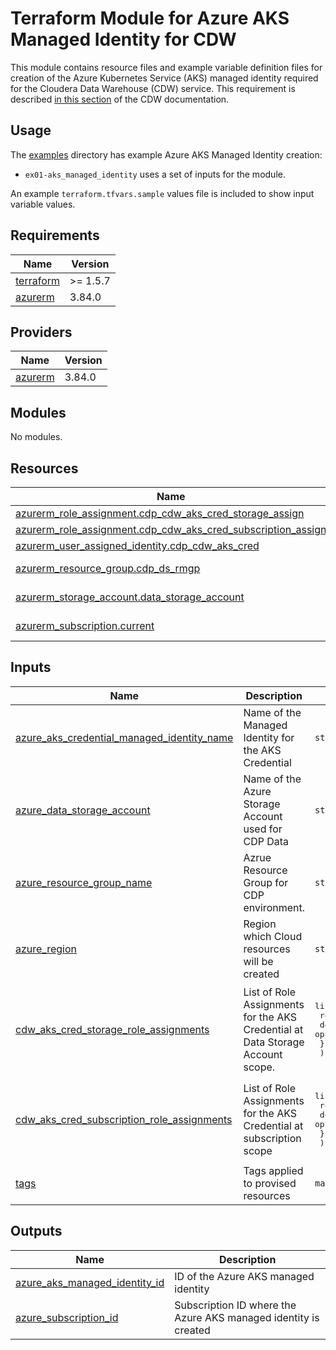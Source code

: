 <!-- BEGIN_TF_DOCS -->
# Terraform Module for Azure AKS Managed Identity for CDW

This module contains resource files and example variable definition files for creation of the Azure Kubernetes Service (AKS) managed identity required for the Cloudera Data Warehouse (CDW) service. This requirement is described [in this section](https://docs.cloudera.com/data-warehouse/cloud/azure-environments/topics/dw-azure-environment-requirements-checklist.html#pnavId5) of the CDW documentation.

## Usage

The [examples](./examples) directory has example Azure AKS Managed Identity creation:

* `ex01-aks_managed_identity` uses a set of inputs for the module.

An example `terraform.tfvars.sample` values file is included to show input variable values.

## Requirements

| Name | Version |
|------|---------|
| <a name="requirement_terraform"></a> [terraform](#requirement\_terraform) | >= 1.5.7 |
| <a name="requirement_azurerm"></a> [azurerm](#requirement\_azurerm) | 3.84.0 |

## Providers

| Name | Version |
|------|---------|
| <a name="provider_azurerm"></a> [azurerm](#provider\_azurerm) | 3.84.0 |

## Modules

No modules.

## Resources

| Name | Type |
|------|------|
| [azurerm_role_assignment.cdp_cdw_aks_cred_storage_assign](https://registry.terraform.io/providers/hashicorp/azurerm/3.84.0/docs/resources/role_assignment) | resource |
| [azurerm_role_assignment.cdp_cdw_aks_cred_subscription_assign](https://registry.terraform.io/providers/hashicorp/azurerm/3.84.0/docs/resources/role_assignment) | resource |
| [azurerm_user_assigned_identity.cdp_cdw_aks_cred](https://registry.terraform.io/providers/hashicorp/azurerm/3.84.0/docs/resources/user_assigned_identity) | resource |
| [azurerm_resource_group.cdp_ds_rmgp](https://registry.terraform.io/providers/hashicorp/azurerm/3.84.0/docs/data-sources/resource_group) | data source |
| [azurerm_storage_account.data_storage_account](https://registry.terraform.io/providers/hashicorp/azurerm/3.84.0/docs/data-sources/storage_account) | data source |
| [azurerm_subscription.current](https://registry.terraform.io/providers/hashicorp/azurerm/3.84.0/docs/data-sources/subscription) | data source |

## Inputs

| Name | Description | Type | Default | Required |
|------|-------------|------|---------|:--------:|
| <a name="input_azure_aks_credential_managed_identity_name"></a> [azure\_aks\_credential\_managed\_identity\_name](#input\_azure\_aks\_credential\_managed\_identity\_name) | Name of the Managed Identity for the AKS Credential | `string` | n/a | yes |
| <a name="input_azure_data_storage_account"></a> [azure\_data\_storage\_account](#input\_azure\_data\_storage\_account) | Name of the Azure Storage Account used for CDP Data | `string` | n/a | yes |
| <a name="input_azure_resource_group_name"></a> [azure\_resource\_group\_name](#input\_azure\_resource\_group\_name) | Azrue Resource Group for CDP environment. | `string` | n/a | yes |
| <a name="input_azure_region"></a> [azure\_region](#input\_azure\_region) | Region which Cloud resources will be created | `string` | `null` | no |
| <a name="input_cdw_aks_cred_storage_role_assignments"></a> [cdw\_aks\_cred\_storage\_role\_assignments](#input\_cdw\_aks\_cred\_storage\_role\_assignments) | List of Role Assignments for the AKS Credential at Data Storage Account scope. | <pre>list(object({<br>    role        = string<br>    description = optional(string)<br>    })<br>  )</pre> | <pre>[<br>  {<br>    "description": "Assign Storage Blob Data Owner assignment to CDP Data Storage Container to AKS Credential",<br>    "role": "Storage Blob Data Owner"<br>  }<br>]</pre> | no |
| <a name="input_cdw_aks_cred_subscription_role_assignments"></a> [cdw\_aks\_cred\_subscription\_role\_assignments](#input\_cdw\_aks\_cred\_subscription\_role\_assignments) | List of Role Assignments for the AKS Credential at subscription scope | <pre>list(object({<br>    role        = string<br>    description = optional(string)<br>    })<br>  )</pre> | <pre>[<br>  {<br>    "description": "Assign Contributor Role to AKS Credential",<br>    "role": "Contributor"<br>  }<br>]</pre> | no |
| <a name="input_tags"></a> [tags](#input\_tags) | Tags applied to provised resources | `map(any)` | `null` | no |

## Outputs

| Name | Description |
|------|-------------|
| <a name="output_azure_aks_managed_identity_id"></a> [azure\_aks\_managed\_identity\_id](#output\_azure\_aks\_managed\_identity\_id) | ID of the Azure AKS managed identity |
| <a name="output_azure_subscription_id"></a> [azure\_subscription\_id](#output\_azure\_subscription\_id) | Subscription ID where the Azure AKS managed identity is created |
<!-- END_TF_DOCS -->